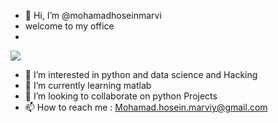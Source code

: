 - 👋 Hi, I’m @mohamadhoseinmarvi
- welcome to my office 
- 
![](https://i.imgur.com/XhnYsP4.png)

- 👀 I’m interested in python and data science and Hacking 
- 🌱 I’m currently learning matlab
- 💞️ I’m looking to collaborate on python Projects
- 📫 How to reach me : Mohamad.hosein.marviy@gmail.com 

<!---
mohamadhoseinmarvi/mohamadhoseinmarvi is a ✨ special ✨ repository because its `README.md` (this file) appears on your GitHub profile.
You can click the Preview link to take a look at your changes.
--->
